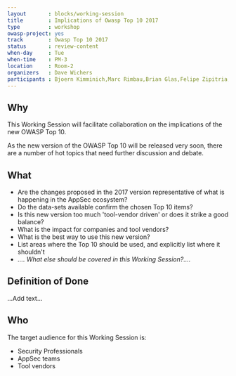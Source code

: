 ```yaml
---
layout       : blocks/working-session
title        : Implications of Owasp Top 10 2017
type         : workshop
owasp-project: yes
track        : Owasp Top 10 2017
status       : review-content
when-day     : Tue
when-time    : PM-3
location     : Room-2
organizers   : Dave Wichers
participants : Bjoern Kimminich,Marc Rimbau,Brian Glas,Felipe Zipitria,Mateo Martinez,Francois Raynaud,Stuart Gunter
---
```


## Why

This Working Session will facilitate collaboration on the implications of the new OWASP Top 10.

As the new version of the OWASP Top 10 will be released very soon, there are a number of
hot topics that need further discussion and debate.

## What

- Are the changes proposed in the 2017 version representative of what is happening in the AppSec ecosystem?
- Do the data-sets available confirm the chosen Top 10 items?
- Is this new version too much 'tool-vendor driven' or does it strike a good balance?
- What is the impact for companies and tool vendors?
- What is the best way to use this new version?
- List areas where the Top 10 should be used, and explicitly list where it shouldn't
- _.... What else should be covered in this Working Session?...._

## Definition of Done

...Add text...

## Who

The target audience for this Working Session is:

- Security Professionals
- AppSec teams
- Tool vendors

